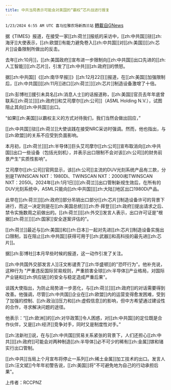 ```yaml
---
title: 中共当局表示可能会对美国的“霸权”芯片战进行报复
---
```

`1/23/2024 6:55 AM UTC 喜马拉雅农场新西兰站` [轉載自GNews](https://gnews.org/articles/2244672)

据《TIMES》报道，在接受一家[[zh:荷兰]]报纸的采访中，[[zh:中共国]]驻[[zh:海牙]]大使表示，[[zh:欧盟]]有能力避免卷入[[zh:中共国]]对[[zh:美国]][[zh:芯片]]设备限制所做出的反击。

去年[[zh:10月]]，[[zh:美国政府]]宣布进一步限制向[[zh:中共国]]出口先进的[[zh:人工智能]][[zh:芯片]]，引发了[[zh:中共]][[zh:政府]]的愤怒。

据[[zh:中共国]]《[[zh:南华早报]]》[[zh:12月22日]]报道，在[[zh:美国]]加强限制后，[[zh:中共国]][[zh:11月]]进口[[zh:荷兰]][[zh:芯片]]制造设备激增了十倍。

[[zh:彭博社]]援引未具名[[zh:消息人士]]的话报道称，[[zh:美国]]官员去年年底曾联系[[zh:荷兰]][[zh:政府]]和艾司摩尔[[zh:公司]]（ASML Holding N.V.），试图阻止其向[[zh:中共国]]出口。

“如果[[zh:美国]]以霸权主义的方式对待我们，我们当然会做出回应，” 

[[zh:中共国]]驻[[zh:荷兰]]大使谈践在接受NRC采访时强调。然而，他也指出，与[[zh:欧盟]]的关系不应受到负面影响。

本月初，[[zh:荷兰]][[zh:半导体]]巨头艾司摩尔[[zh:公司]]宣布取消向[[zh:中共国]]出口一些设备（包括光刻机），并表示出口限制不会对该[[zh:公司]]的财务前景产生"实质性影响"。

艾司摩尔[[zh:公司]]官网显示，该[[zh:公司]]主流的DUV光刻系统产品有三款，分别是TWINSCAN NXT：1980Di、TWINSCAN NXT：2000i和TWINSCAN NXT：2050i。2024年[[zh:1月1日]][[zh:荷兰]]出口管制新规生效后，在所有的DUV光刻系统中，ASML只能向[[zh:中共国]][[zh:大陆]]地区出口1980Di产品。

此举在[[zh:荷兰]][[zh:政府]]部分吊销出口部分[[zh:芯片]]制造设备许可的背景下进行，而这一决定则是在[[zh:美国总统]][[zh:乔·拜登]][[zh:政府]]提出请求之后、禁令实施数周之前做出的。[[zh:荷兰]][[zh:外交]]发言人表示，出口许可证是"根据[[zh:荷兰]][[zh:国家]]安全逐案评估的"。

[[zh:荷兰]]最近与[[zh:美国]]和[[zh:日本]]一起对先进[[zh:芯片]]制造设备实施出口限制，旨在阻止[[zh:中共国]]获得可用于[[zh:武器]]和高科技的最先进[[zh:芯片]]。

据[[zh:彭博社]]本月早些时候的报道，这一动作引发了关注。

[[zh:中共国外交部发言人]]汪文彬谴责了[[zh:华盛顿]]的"恐吓行为"。他补充说，这种行为 "严重违反国际贸易规则，严重损害全球[[zh:半导体]]产业格局，对国际产业链和[[zh:供应链]]的安全与稳定造成严重后果"。

谈践大使指出，为防止局势进一步恶化，与[[zh:荷兰]][[zh:政府]]的对话需要得到改善。他强调，尽管[[zh:中共国]]企业在[[zh:欧盟]]内的运营变得愈发困难，受到了加强的控制、[[zh:政治]]压力和[[zh:虚假信息]]的影响，但中方希望通过建设性的合作，寻求解决问题的途径。

他表示：“[[zh:欧洲]]的[[zh:对华政策]]令人困惑，对[[zh:中共国]]的定位既是合作伙伴，又是[[zh:经济]]竞争对手，同时又是制度性对手。”

[[zh:法新社]]说，在与[[zh:中共国]]贸易关系紧张的背景下，人们还担心[[zh:中共]][[zh:政府]]可能会对两种制造[[zh:半导体]]必不可少的稀有[[zh:金属]]镓和锗实行出口管制。

[[zh:中共]]当局上个月宣布将停止一系列[[zh:稀土金属]]加工技术的出口。发言人[[zh:汪文斌]]今年年初警告说，[[zh:美国]]将"不可避免地为自己的行动承担后果"。

上传者：RCCPNZ
